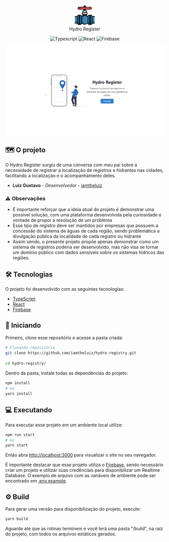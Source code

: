 <p align="center">
	<img width="64px" src="./src/assets/valve.png" alt="NLW Together 06" /> <br>
  Hydro Register
</p>

<p align="center">
  <img alt="Typescript" src="https://img.shields.io/badge/-Typescript-44475a?logo=typescript&color=3182ce&logoColor=white" />
  <img alt="React" src="https://img.shields.io/badge/-React-44475a?logo=react&color=3182ce&logoColor=white" />
  <img alt="Firebase" src="https://img.shields.io/badge/-Firebase-44475a?logo=firebase&color=3182ce&logoColor=white" />
</p>

<img src=".github/home.png" alt="Captura de Tela da Página Inicial" />

## 🗺 O projeto

O Hydro Register surgiu de uma conversa com meu pai sobre a necessidade de registrar a localização de registros e hidrantes nas cidades, facilitando a localização e o acompanhamento deles.

* **Luiz Gustavo** - *Desenvolvedor* - [iamtheluiz](https://github.com/iamtheluiz)

### ⚠ Observações

* É importante reforçar que a ideia atual do projeto é demonstrar uma possível solução, com uma plataforma desenvolvida pela curiosidade e vontade de propor a resolução de um problema
* Esse tipo de registro deve ser mantidos por empresas que possuem a concessão do sistema de águas de cada região, sendo problemática a divulgação pública da localidade de cada registro ou hidrante
* Assim sendo, o presente projeto propõe apenas demonstrar como um sistema de registros poderia ser desenvolvido, mas não visa se tornar um domínio público com dados sensíveis sobre os sistemas hídricos das regiões.

## 🛠 Tecnologias

O projeto foi desenvolvido com as seguintes tecnologias:
- [TypeScript](https://www.typescriptlang.org/)
- [React](https://reactjs.org)
- [Firebase](https://firebase.google.com/)

## 🏃 Iniciando

Primeiro, clone esse repositório e acesse a pasta criada:

```bash
# Clonando repositório
git clone https://github.com/iamtheluiz/hydro-registry.git

cd hydro-registry/
```

Dentro da pasta, instale todas as dependências do projeto:

```bash
npm install
# ou
yarn install
```

## 💻 Executando

Para executar esse projeto em um ambiente local utilize:

```bash
npm run start
# ou
yarn start
```

Então abra [http://localhost:3000](http://localhost:3000) para visualizar o site no seu navegador.

É importante destacar que esse projeto utiliza o [Firebase](https://firebase.google.com/), sendo necessário criar um projeto e utilizar suas credênciais para disponibilizar um Realtime Database. O exemplo de arquivo com as variáveis de ambiente pode ser encontrado em [.env.example](.env.example).

## ⚙️ Build

Para gerar uma versão para disponibilização do projeto, execute:

```bash
yarn build
```

Aguarde até que as rotinas terminem e você terá uma pasta "/build", na raiz do projeto, com todos os arquivos estáticos gerados.
